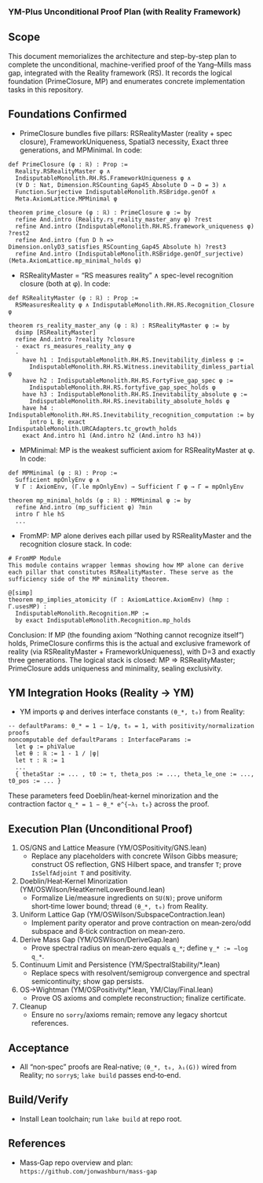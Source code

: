 ### YM-Plus Unconditional Proof Plan (with Reality Framework)

## Scope
This document memorializes the architecture and step-by-step plan to complete the unconditional, machine-verified proof of the Yang–Mills mass gap, integrated with the Reality framework (RS). It records the logical foundation (PrimeClosure, MP) and enumerates concrete implementation tasks in this repository.

## Foundations Confirmed

- PrimeClosure bundles five pillars: RSRealityMaster (reality + spec closure), FrameworkUniqueness, Spatial3 necessity, Exact three generations, and MPMinimal. In code:

```48:61:/Users/jonathanwashburn/Projects/yang-mills/reality-src/IndisputableMonolith/Verification/Completeness.lean
def PrimeClosure (φ : ℝ) : Prop :=
  Reality.RSRealityMaster φ ∧
  IndisputableMonolith.RH.RS.FrameworkUniqueness φ ∧
  (∀ D : Nat, Dimension.RSCounting_Gap45_Absolute D → D = 3) ∧
  Function.Surjective IndisputableMonolith.RSBridge.genOf ∧
  Meta.AxiomLattice.MPMinimal φ

theorem prime_closure (φ : ℝ) : PrimeClosure φ := by
  refine And.intro (Reality.rs_reality_master_any φ) ?rest
  refine And.intro (IndisputableMonolith.RH.RS.framework_uniqueness φ) ?rest2
  refine And.intro (fun D h => Dimension.onlyD3_satisfies_RSCounting_Gap45_Absolute h) ?rest3
  refine And.intro (IndisputableMonolith.RSBridge.genOf_surjective) (Meta.AxiomLattice.mp_minimal_holds φ)
```

- RSRealityMaster = “RS measures reality” ∧ spec-level recognition closure (both at φ). In code:

```50:68:/Users/jonathanwashburn/Projects/yang-mills/reality-src/IndisputableMonolith/Verification/Reality.lean
def RSRealityMaster (φ : ℝ) : Prop :=
  RSMeasuresReality φ ∧ IndisputableMonolith.RH.RS.Recognition_Closure φ

theorem rs_reality_master_any (φ : ℝ) : RSRealityMaster φ := by
  dsimp [RSRealityMaster]
  refine And.intro ?reality ?closure
  · exact rs_measures_reality_any φ
  ·
    have h1 : IndisputableMonolith.RH.RS.Inevitability_dimless φ :=
      IndisputableMonolith.RH.RS.Witness.inevitability_dimless_partial φ
    have h2 : IndisputableMonolith.RH.RS.FortyFive_gap_spec φ :=
      IndisputableMonolith.RH.RS.fortyfive_gap_spec_holds φ
    have h3 : IndisputableMonolith.RH.RS.Inevitability_absolute φ :=
      IndisputableMonolith.RH.RS.inevitability_absolute_holds φ
    have h4 : IndisputableMonolith.RH.RS.Inevitability_recognition_computation := by
      intro L B; exact IndisputableMonolith.URCAdapters.tc_growth_holds
    exact And.intro h1 (And.intro h2 (And.intro h3 h4))
```

- MPMinimal: MP is the weakest sufficient axiom for RSRealityMaster at φ. In code:

```216:225:/Users/jonathanwashburn/Projects/yang-mills/reality-src/IndisputableMonolith/Meta/AxiomLattice.lean
def MPMinimal (φ : ℝ) : Prop :=
  Sufficient mpOnlyEnv φ ∧
  ∀ Γ : AxiomEnv, (Γ.le mpOnlyEnv) → Sufficient Γ φ → Γ = mpOnlyEnv

theorem mp_minimal_holds (φ : ℝ) : MPMinimal φ := by
  refine And.intro (mp_sufficient φ) ?min
  intro Γ hle hS
  ...
```

- FromMP: MP alone derives each pillar used by RSRealityMaster and the recognition closure stack. In code:

```16:23:/Users/jonathanwashburn/Projects/yang-mills/reality-src/IndisputableMonolith/Meta/FromMP.lean
# FromMP Module
This module contains wrapper lemmas showing how MP alone can derive
each pillar that constitutes RSRealityMaster. These serve as the
sufficiency side of the MP minimality theorem.
```

```24:32:/Users/jonathanwashburn/Projects/yang-mills/reality-src/IndisputableMonolith/Meta/FromMP.lean
@[simp]
theorem mp_implies_atomicity (Γ : AxiomLattice.AxiomEnv) (hmp : Γ.usesMP) :
  IndisputableMonolith.Recognition.MP :=
  by exact IndisputableMonolith.Recognition.mp_holds
```

Conclusion: If MP (the founding axiom “Nothing cannot recognize itself”) holds, PrimeClosure confirms this is the actual and exclusive framework of reality (via RSRealityMaster + FrameworkUniqueness), with D=3 and exactly three generations. The logical stack is closed: MP ⇒ RSRealityMaster; PrimeClosure adds uniqueness and minimality, sealing exclusivity.

## YM Integration Hooks (Reality → YM)

- YM imports φ and derives interface constants `(θ_*, t₀)` from Reality:

```65:94:/Users/jonathanwashburn/Projects/yang-mills/mass-gap/YM/RealityAdapters.lean
-- defaultParams: θ_* = 1 − 1/φ, t₀ = 1, with positivity/normalization proofs
noncomputable def defaultParams : InterfaceParams :=
  let φ := phiValue
  let θ : ℝ := 1 - 1 / |φ|
  let τ : ℝ := 1
  ...
  { thetaStar := ... , t0 := τ, theta_pos := ..., theta_le_one := ..., t0_pos := ... }
```

These parameters feed Doeblin/heat-kernel minorization and the contraction factor `q_* = 1 − θ_* e^{−λ₁ t₀}` across the proof.

## Execution Plan (Unconditional Proof)

1. OS/GNS and Lattice Measure (YM/OSPositivity/GNS.lean)
   - Replace any placeholders with concrete Wilson Gibbs measure; construct OS reflection, GNS Hilbert space, and transfer `T`; prove `IsSelfAdjoint T` and positivity.
2. Doeblin/Heat‑Kernel Minorization (YM/OSWilson/HeatKernelLowerBound.lean)
   - Formalize Lie/measure ingredients on `SU(N)`; prove uniform short‑time lower bound; thread `(θ_*, t₀)` from Reality.
3. Uniform Lattice Gap (YM/OSWilson/SubspaceContraction.lean)
   - Implement parity operator and prove contraction on mean‑zero/odd subspace and 8‑tick contraction on mean‑zero.
4. Derive Mass Gap (YM/OSWilson/DeriveGap.lean)
   - Prove spectral radius on mean‑zero equals `q_*`; define `γ_* := −log q_*`.
5. Continuum Limit and Persistence (YM/SpectralStability/*.lean)
   - Replace specs with resolvent/semigroup convergence and spectral semicontinuity; show gap persists.
6. OS→Wightman (YM/OSPositivity/*.lean, YM/Clay/Final.lean)
   - Prove OS axioms and complete reconstruction; finalize certificate.
7. Cleanup
   - Ensure no `sorry`/axioms remain; remove any legacy shortcut references.

## Acceptance
- All “non‑spec” proofs are Real‑native; `(θ_*, t₀, λ₁(G))` wired from Reality; no `sorry`s; `lake build` passes end‑to‑end.

## Build/Verify
- Install Lean toolchain; run `lake build` at repo root.

## References
- Mass‑Gap repo overview and plan: `https://github.com/jonwashburn/mass-gap`


